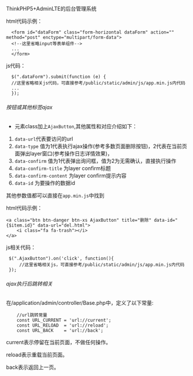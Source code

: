 
ThinkPHP5+AdminLTE的后台管理系统

  html代码示例：
  ```
    <form id="dataForm" class="form-horizontal dataForm" action="" method="post" enctype="multipart/form-data">
    <!--这里省略input等表单组件-->
    ...
    </form>
  ```

  js代码：
  ```
    $(".dataForm").submit(function (e) {
    //这里省略相关js代码，可直接参考/public/static/admin/js/app.min.js内代码
    ...
    });
  ```

 ###### 按钮或其他标签ajax
 - 元素class加上`AjaxButton`,其他属性和对应介绍如下：

 1. `data-url`代表要访问的url
 2. `data-type`  值为1代表执行ajax操作(参考多数页面删除按钮)，2代表在当前页面弹出layer窗口(参考操作日志详情效果)，
 3. `data-confirm` 值为1代表弹出询问框，值为2为无需确认，直接执行操作
 4. `data-confirm-title` 为layer confirm标题
 4. `data-confirm-content` 为layer confirm提示内容
 5. `data-id` 为要操作的数据id

 其他参数值都可以直接在`app.min.js`中找到

 html代码示例：
 ```
 <a class="btn btn-danger btn-xs AjaxButton" title="删除" data-id="{$item.id}" data-url="del.html">
     <i class="fa fa-trash"></i>
 </a>
 ```

 js相关代码：
  ```
   $(".AjaxButton").on('click', function(){
       //这里省略相关js，可直接参考/public/static/admin/js/app.min.js内代码
   });

  ```

 ###### ajax执行后跳转相关

 在/application/admin/controller/Base.php中，定义了以下常量:
 ```
     //url跳转常量
     const URL_CURRENT = 'url://current';
     const URL_RELOAD  = 'url://reload';
     const URL_BACK    = 'url://back';
 ```
 current表示停留在当前页面，不做任何操作。

 reload表示重载当前页面。

 back表示返回上一页。
